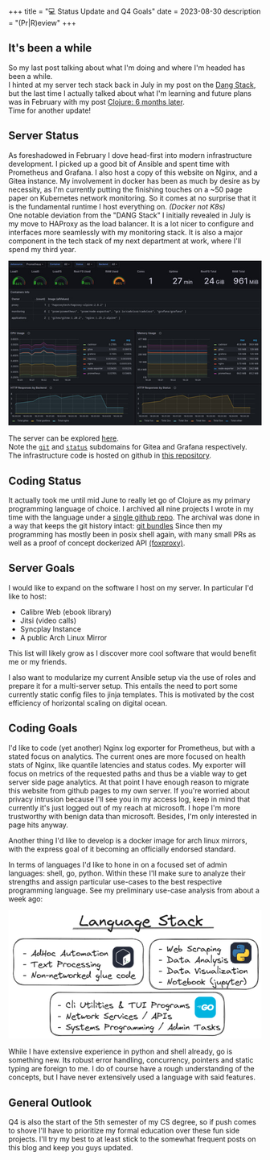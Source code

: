 +++
title = "💻 Status Update and Q4 Goals"
date = 2023-08-30
description = "(Pr|R)eview"
+++

## It's been a while

So my last post talking about what I'm doing and where I'm headed has been a while. \
I hinted at my server tech stack back in July in my post on the [Dang Stack](https://port19.xyz/tech/dang-stack/),
but the last time I actually talked about what I'm learning and future plans was in February with my post [Clojure: 6 months later](https://port19.xyz/tech/clojure/). \
Time for another update!


## Server Status

As foreshadowed in February I dove head-first into modern infrastructure development.
I picked up a good bit of Ansible and spent time with Prometheus and Grafana.
I also host a copy of this website on Nginx, and a Gitea instance.
My involvement in docker has been as much by desire as by necessity, as I'm currently putting the finishing touches on a ~50 page paper on Kubernetes network monitoring. So it comes at no surprise that it is the fundamental runtime I host everything on. *(Docker not K8s)* \
One notable deviation from the "DANG Stack" I initially revealed in July is my move to HAProxy as the load balancer.
It is a lot nicer to configure and interfaces more seamlessly with my monitoring stack.
It is also a major component in the tech stack of my next department at work, where I'll spend my third year.

<img src="./dashboard.jpg">

The server can be explored [here](https://hsnipe.moe). \
Note the [`git`](https://git.hsnipe.moe) and [`status`](https://status.hsnipe.moe) subdomains for Gitea and Grafana respectively. \
The infrastructure code is hosted on github in [this repository](https://github.com/port19x/rapture).

## Coding Status

It actually took me until mid June to really let go of Clojure as my primary programming language of choice. I archived all nine projects I wrote in my time with the language under a [single github repo](https://github.com/port19x/clojure-era). The archival was done in a way that keeps the git history intact: [git bundles](https://www.git-scm.com/docs/git-bundle)
Since then my programming has mostly been in posix shell again, with many small PRs as well as a proof of concept dockerized API [(foxproxy)](https://github.com/port19x/foxproxy).

## Server Goals

I would like to expand on the software I host on my server. In particular I'd like to host:
- Calibre Web (ebook library)
- Jitsi (video calls)
- Syncplay Instance
- A public Arch Linux Mirror

This list will likely grow as I discover more cool software that would benefit me or my friends.

I also want to modularize my current Ansible setup via the use of roles and prepare it for a multi-server setup.
This entails the need to port some currently static config files to jinja templates.
This is motivated by the cost efficiency of horizontal scaling on digital ocean.

## Coding Goals

I'd like to code (yet another) Nginx log exporter for Prometheus, but with a stated focus on analytics.
The current ones are more focused on health stats of Nginx, like quantile latencies and status codes.
My exporter will focus on metrics of the requested paths and thus be a viable way to get server side page analytics.
At that point I have enough reason to migrate this website from github pages to my own server.
If you're worried about privacy intrusion because I'll see you in my access log, keep in mind that currently it's just logged out of my reach at microsoft. I hope I'm more trustworthy with benign data than microsoft. Besides, I'm only interested in page hits anyway.

Another thing I'd like to develop is a docker image for arch linux mirrors, with the express goal of it becoming an officially endorsed standard.

In terms of languages I'd like to hone in on a focused set of admin languages: shell, go, python.
Within these I'll make sure to analyze their strengths and assign particular use-cases to the best respective programming language.
See my preliminary use-case analysis from about a week ago:

<img src="./language-stack.png">

While I have extensive experience in python and shell already, go is something new. Its robust error handling, concurrency, pointers and static typing are foreign to me. I do of course have a rough understanding of the concepts, but I have never extensively used a language with said features.

## General Outlook

Q4 is also the start of the 5th semester of my CS degree, so if push comes to shove I'll have to prioritize my formal education over these fun side projects.
I'll try my best to at least stick to the somewhat frequent posts on this blog and keep you guys updated.
